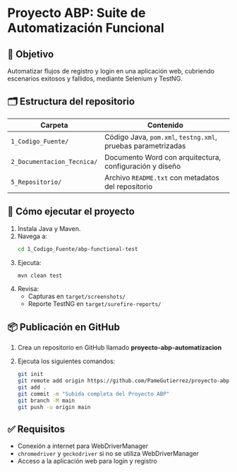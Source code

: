# Proyecto ABP: Suite de Automatización Funcional

## 🎯 Objetivo
Automatizar flujos de registro y login en una aplicación web, cubriendo escenarios exitosos y fallidos, mediante Selenium y TestNG.

## 🗂 Estructura del repositorio

| Carpeta                     | Contenido                                                   |
|----------------------------|-------------------------------------------------------------|
| `1_Codigo_Fuente/`         | Código Java, `pom.xml`, `testng.xml`, pruebas parametrizadas |
| `2_Documentacion_Tecnica/` | Documento Word con arquitectura, configuración y diseño     |
| `5_Repositorio/`           | Archivo `README.txt` con metadatos del repositorio          |

## 🚀 Cómo ejecutar el proyecto

1. Instala Java y Maven.
2. Navega a:
   ```bash
   cd 1_Codigo_Fuente/abp-functional-test
   ```
3. Ejecuta:
   ```bash
   mvn clean test
   ```
4. Revisa:
   - Capturas en `target/screenshots/`
   - Reporte TestNG en `target/surefire-reports/`

## 📦 Publicación en GitHub

1. Crea un repositorio en GitHub llamado **proyecto-abp-automatizacion**
2. Ejecuta los siguientes comandos:

   ```bash
   git init
   git remote add origin https://github.com/PameGutierrez/proyecto-abp-automatizacion.git
   git add .
   git commit -m "Subida completa del Proyecto ABP"
   git branch -M main
   git push -u origin main
   ```

## ✅ Requisitos

- Conexión a internet para WebDriverManager
- `chromedriver` y `geckodriver` si no se utiliza WebDriverManager
- Acceso a la aplicación web para login y registro
